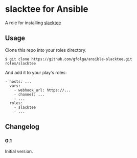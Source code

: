 slacktee for Ansible
=================

A role for installing [slacktee](https://github.com/course-hero/slacktee)


Usage
-----

Clone this repo into your roles directory:

    $ git clone https://github.com/gfolga/ansible-slacktee.git roles/slacktee

And add it to your play's roles:

    - hosts: ...
      vars:
        - webhook_url: https://...
        - channel: ...
        - ...
      roles:
        - slacktee
        - ...


Changelog
---------

### 0.1

Initial version.
